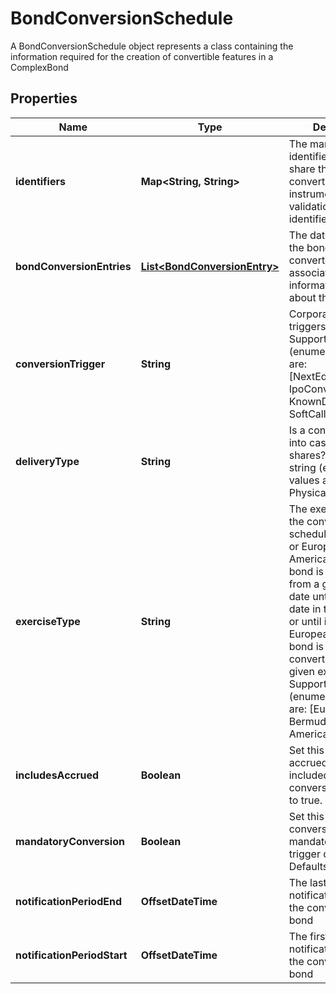 

# BondConversionSchedule

A BondConversionSchedule object represents a class containing the  information required for the creation of convertible features in a ComplexBond

## Properties

| Name | Type | Description | Notes |
|------------ | ------------- | ------------- | -------------|
|**identifiers** | **Map&lt;String, String&gt;** | The market identifier(s) of the share that the bond converts to. The instrument  will not fail validation if no identifier is supplied. |  [optional] |
|**bondConversionEntries** | [**List&lt;BondConversionEntry&gt;**](BondConversionEntry.md) | The dates at which the bond may be converted and associated information required about the conversion. |  [optional] |
|**conversionTrigger** | **String** | Corporate event that triggers a conversion    Supported string (enumeration) values are: [NextEquityFinancing, IpoConversion, KnownDates, SoftCall]. |  |
|**deliveryType** | **String** | Is a conversion made into cash or into shares?    Supported string (enumeration) values are: [Cash, Physical]. |  [optional] |
|**exerciseType** | **String** | The exercise type of the conversion schedule (American or European).  For American type, the bond is convertible from a given exercise date until the next date in the schedule, or until it matures.  For European type, the bond is only convertible on the given exercise date.    Supported string (enumeration) values are: [European, Bermudan, American]. |  |
|**includesAccrued** | **Boolean** | Set this to true if a accrued interest is included in the conversion. Defaults to true. |  [optional] |
|**mandatoryConversion** | **Boolean** | Set this to true if a conversion is mandatory if the trigger occurs. Defaults to false. |  [optional] |
|**notificationPeriodEnd** | **OffsetDateTime** | The last day in the notification period for the conversion of the bond |  [optional] |
|**notificationPeriodStart** | **OffsetDateTime** | The first day in the notification period for the conversion of the bond |  [optional] |



